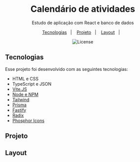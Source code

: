 <h1 align="center"> Calendário de atividades </h1>

<p align="center">
Estudo de aplicação com React e banco de dados
</p>

<p align="center">
  <a href="#-tecnologias">Tecnologias</a>&nbsp;&nbsp;&nbsp;|&nbsp;&nbsp;&nbsp;
  <a href="#-projeto">Projeto</a>&nbsp;&nbsp;&nbsp;|&nbsp;&nbsp;&nbsp;
  <a href="#-layout">Layout</a>&nbsp;&nbsp;&nbsp;|&nbsp;&nbsp;&nbsp;
  
</p>

<p align="center">
  <img alt="License" src="https://img.shields.io/static/v1?label=license&message=MIT&color=49AA26&labelColor=000000">
</p>

## Tecnologias

Esse projeto foi desenvolvido com as seguintes tecnologias:

- HTML e CSS
- TypeScript e JSON
- [Vite.JS](https://vitejs.dev/)
- [Node e NPM](https://nodejs.org/)
- [Tailwind](https://tailwindcss.com/) 
- [Prisma](https://www.prisma.io/)
- [Fastify](https://www.fastify.io/)
- [Radix](https://www.radix-ui.com/)
- [Phosphor Icons](https://phosphoricons.com/)

## Projeto



## Layout



